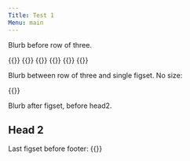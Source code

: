 ```yaml
---
Title: Test 1
Menu: main
---
```


Blurb before row of three.

{{<figrow gallery=test1 justify=centre size=thumbnail >}}
{{<figset name="img20220824_095038_DRO-800.jpg" size=small >}}
{{<figset image="img20220824_105444_DRO-800.jpg" size=small >}}
{{<figset name="img20220826_105417_DRO-800.jpg" size=small >}}
{{<figset name="notfound-800.jpg" size=small >}}
{{</figrow>}}  

Blurb between row of three and single figset. No size:

{{<figset name="img20220826_105417_DRO-800.jpg" position=right  >}}

Blurb after figset, before head2.

## Head 2

Last figset before footer:
{{<figset name="img20220826_105417_DRO-800.jpg" position=center size=small >}}
